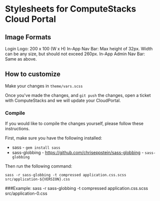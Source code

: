 # Stylesheets for ComputeStacks Cloud Portal

## Image Formats
Login Logo: 200 x 100 (W x H)
In-App Nav Bar: Max height of 32px. Width can be any size, but should not exceed 260px.
In-App Admin Nav Bar: Same as above.

## How to customize
Make your changes in `theme/vars.scss`

Once you've made the changes, and `git push` the changes, open a ticket with ComputeStacks and we will update your CloudPortal.

### Compile
If you would like to compile the changes yourself, please follow these instructions.

First, make sure you have the following installed:

* sass - `gem install sass`
* sass-globbing - https://github.com/chriseppstein/sass-globbing - `sass-globbing`

Then run the following command:

    sass -r sass-globbing -t compressed application.css.scss src/application-${VERSION}.css


###Example:
    sass -r sass-globbing -t compressed application.css.scss src/application-0.css
